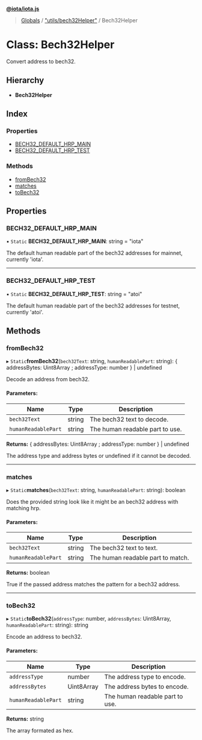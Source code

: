 **[@iota/iota.js](../README.md)**

> [Globals](../README.md) / ["utils/bech32Helper"](../modules/_utils_bech32helper_.md) / Bech32Helper

# Class: Bech32Helper

Convert address to bech32.

## Hierarchy

* **Bech32Helper**

## Index

### Properties

* [BECH32\_DEFAULT\_HRP\_MAIN](_utils_bech32helper_.bech32helper.md#bech32_default_hrp_main)
* [BECH32\_DEFAULT\_HRP\_TEST](_utils_bech32helper_.bech32helper.md#bech32_default_hrp_test)

### Methods

* [fromBech32](_utils_bech32helper_.bech32helper.md#frombech32)
* [matches](_utils_bech32helper_.bech32helper.md#matches)
* [toBech32](_utils_bech32helper_.bech32helper.md#tobech32)

## Properties

### BECH32\_DEFAULT\_HRP\_MAIN

▪ `Static` **BECH32\_DEFAULT\_HRP\_MAIN**: string = "iota"

The default human readable part of the bech32 addresses for mainnet, currently 'iota'.

___

### BECH32\_DEFAULT\_HRP\_TEST

▪ `Static` **BECH32\_DEFAULT\_HRP\_TEST**: string = "atoi"

The default human readable part of the bech32 addresses for testnet, currently 'atoi'.

## Methods

### fromBech32

▸ `Static`**fromBech32**(`bech32Text`: string, `humanReadablePart`: string): { addressBytes: Uint8Array ; addressType: number  } \| undefined

Decode an address from bech32.

#### Parameters:

Name | Type | Description |
------ | ------ | ------ |
`bech32Text` | string | The bech32 text to decode. |
`humanReadablePart` | string | The human readable part to use. |

**Returns:** { addressBytes: Uint8Array ; addressType: number  } \| undefined

The address type and address bytes or undefined if it cannot be decoded.

___

### matches

▸ `Static`**matches**(`bech32Text`: string, `humanReadablePart`: string): boolean

Does the provided string look like it might be an bech32 address with matching hrp.

#### Parameters:

Name | Type | Description |
------ | ------ | ------ |
`bech32Text` | string | The bech32 text to text. |
`humanReadablePart` | string | The human readable part to match. |

**Returns:** boolean

True if the passed address matches the pattern for a bech32 address.

___

### toBech32

▸ `Static`**toBech32**(`addressType`: number, `addressBytes`: Uint8Array, `humanReadablePart`: string): string

Encode an address to bech32.

#### Parameters:

Name | Type | Description |
------ | ------ | ------ |
`addressType` | number | The address type to encode. |
`addressBytes` | Uint8Array | The address bytes to encode. |
`humanReadablePart` | string | The human readable part to use. |

**Returns:** string

The array formated as hex.
